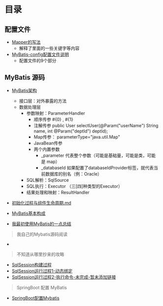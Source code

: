 # 目录


## 配置文件
- [Mapper的写法](./001-Mapper语法.md)
  - 解释了里面的一些关键字等内容 
- [MyBatis-config配置文件说明](./001-配置文件解析.md)
  - 配置文件的9个部分

## MyBatis 源码
- [MyBatis架构](./002-MyBatis架构.md)
  - 接口层：对外暴露的方法
  - 数据处理层
    - 参数映射：ParameterHandler
      - 顺序传参 #{0} , #{1}
      - 注解传参 public User selectUser(@Param("userName") String name, int @Param("deptId") deptId);
      - Map传参：  parameterType="java.util.Map"
      - JavaBean传参
      - 两个内置参数
        - _parameter 代表整个参数（可能是基础量，可能是类，可能是 map）
        - _databaseId 如果配置了databaseIdProvider标签，就代表当前数据库的别名（例：Oracle）
    - SQL解析：SqlSource
    - SQL执行：Executor （三[四]种类型的Executor）
    - 结果处理和映射：ResultHandler

- [初始化过程与组件生命周期.md](./003-初始化过程与组件生命周期.md)
- [MyBatis基本构成](./20180326-MyBatis基本构成.md)

- [我最初使用MyBatis的一点总结](./20180327-我的一点总结.md)
> 我自己的Mybatis源码阅读
- 
> 不知道从哪里抄来的攻略
- [SqlSession构建过程](./20180328-sqlSession构建过程.md)
- [SqlSession运行过程1-动态绑定](./20180329-SqlSession运行过程-1-动态绑定.md)
- [SqlSession运行过程2-执行命令-未完成-暂未添加链接]()

> SpringBoot 配置 MyBatis

- [SpringBoot配置Mybatis](./004-MyBatis在SpringBoot项目中.md)
